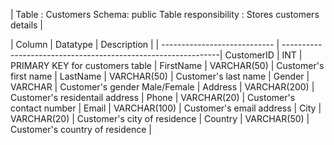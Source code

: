 | Table : Customers Schema: public Table responsibility : Stores customers details |

| Column     | Datatype        | Description                                                   |
| ---------------------------- | --------------------------------------------------------------|
CustomerID |  INT              | PRIMARY KEY for customers table                               |
FirstName  | VARCHAR(50)       | Customer's first name                                         |
LastName   | VARCHAR(50)       | Customer's last name                                          |
Gender     | VARCHAR           | Customer's gender Male/Female                                 |
Address    | VARCHAR(200)      | Customer's residentail address                                |
Phone      | VARCHAR(20)       | Customer's contact number                                     |
Email      | VARCHAR(100)      | Customer's email address                                      |
City       | VARCHAR(20)       | Customer's city of residence                                  |
Country    | VARCHAR(50)       | Customer's country of residence                               |
